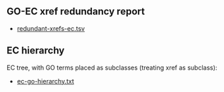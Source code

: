 
## GO-EC xref redundancy report

 * [redundant-xrefs-ec.tsv](redundant-xrefs-ec.tsv)
 
## EC hierarchy

EC tree, with GO terms placed as subclasses (treating xref as subclass):

 * [ec-go-hierarchy.txt](ec-go-hierarchy.txt)

